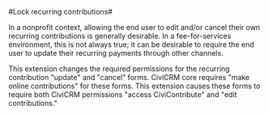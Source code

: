 #Lock recurring contributions#

In a nonprofit context, allowing the end user to edit and/or cancel their own recurring
contributions is generally desirable. In a fee-for-services environment, this is
not always true; it can be desirable to require the end user to update their
recurring payments through other channels.

This extension changes the required permissions for the recurring contribution 
"update" and "cancel" forms. CiviCRM core requires "make online contributions" for
these forms. This extension causes these forms to require both CiviCRM permissions 
"access CiviContribute" and "edit contributions."
